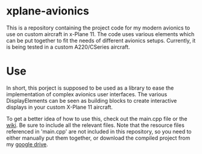 # xplane-avionics
This is a repository containing the project code for my modern avionics to use on custom aircraft in x-Plane 11. The code uses various elements which can be put together to fit the needs of different avionics setups. Currently, it is being tested in a custom A220/CSeries aircraft.

# Use
In short, this porject is supposed to be used as a library to ease the implementation of complex avionics user interfaces. The various DisplayElements can be seen as building blocks to create interactive displays in your custom X-Plane 11 aircraft.

To get a better idea of how to use this, check out the main.cpp file or the [wiki](https://github.com/halexc/xplane-avionics/wiki/Home). Be sure to include all the relevant files. Note that the resource files referenced in 'main.cpp' are not included in this repository, so you need to either manually put them together, or download the compiled project from my [google drive](https://drive.google.com/file/d/1OuqBDfoqqX4u9EepGHsWGPgsK04wjkCJ/view).
